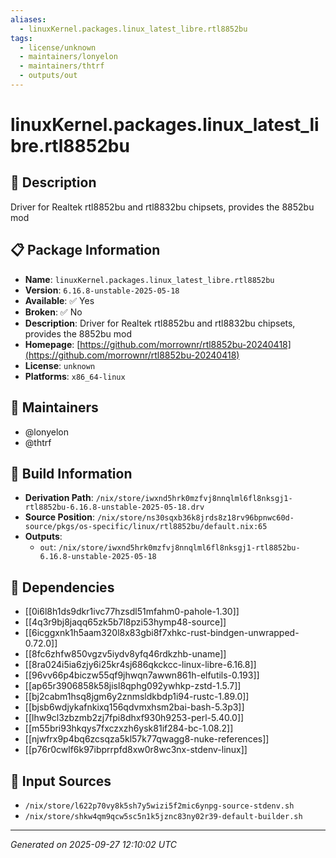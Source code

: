 ```yaml
---
aliases:
  - linuxKernel.packages.linux_latest_libre.rtl8852bu
tags:
  - license/unknown
  - maintainers/lonyelon
  - maintainers/thtrf
  - outputs/out
---
```


# linuxKernel.packages.linux_latest_libre.rtl8852bu

## 📝 Description

Driver for Realtek rtl8852bu and rtl8832bu chipsets, provides the 8852bu mod

## 📋 Package Information

- **Name**: `linuxKernel.packages.linux_latest_libre.rtl8852bu`
- **Version**: `6.16.8-unstable-2025-05-18`
- **Available**: ✅ Yes
- **Broken**: ✅ No
- **Description**: Driver for Realtek rtl8852bu and rtl8832bu chipsets, provides the 8852bu mod
- **Homepage**: [https://github.com/morrownr/rtl8852bu-20240418](https://github.com/morrownr/rtl8852bu-20240418)
- **License**: `unknown`
- **Platforms**: `x86_64-linux`
## 👥 Maintainers

- @lonyelon
- @thtrf


## 🔧 Build Information

- **Derivation Path**: `/nix/store/iwxnd5hrk0mzfvj8nnqlml6fl8nksgj1-rtl8852bu-6.16.8-unstable-2025-05-18.drv`
- **Source Position**: `/nix/store/ns30sqxb36k8jrds8z18rv96bpnwc60d-source/pkgs/os-specific/linux/rtl8852bu/default.nix:65`
- **Outputs**:
  - `out`:  `/nix/store/iwxnd5hrk0mzfvj8nnqlml6fl8nksgj1-rtl8852bu-6.16.8-unstable-2025-05-18`

## 🔗 Dependencies

- [[0i6l8h1ds9dkr1ivc77hzsdl51mfahm0-pahole-1.30]]
- [[4q3r9bj8jaqq65zk5b7l8pzi53hymp48-source]]
- [[6icggxnk1h5aam320l8x83gbi8f7xhkc-rust-bindgen-unwrapped-0.72.0]]
- [[8fc6zhfw850vgzv5iydv8yfq46rdkzhb-uname]]
- [[8ra024i5ia6zjy6i25kr4sj686qkckcc-linux-libre-6.16.8]]
- [[96vv66p4biczw55qf9jhwqn7awwn861h-elfutils-0.193]]
- [[ap65r3906858k58jisl8qphg092ywhkp-zstd-1.5.7]]
- [[bj2cabm1hsq8jgm6y2znmsldkbdp1i94-rustc-1.89.0]]
- [[bjsb6wdjykafnkixq156qdvmxhsm2bai-bash-5.3p3]]
- [[lhw9cl3zbzmb2zj7fpi8dhxf930h9253-perl-5.40.0]]
- [[m55bri93hkqys7fxczxzh6ysk81if284-bc-1.08.2]]
- [[njwfrx9p4bq6zcsqza5kl57k77qwagg8-nuke-references]]
- [[p76r0cwlf6k97ibprrpfd8xw0r8wc3nx-stdenv-linux]]

## 📁 Input Sources

- `/nix/store/l622p70vy8k5sh7y5wizi5f2mic6ynpg-source-stdenv.sh`
- `/nix/store/shkw4qm9qcw5sc5n1k5jznc83ny02r39-default-builder.sh`

---
*Generated on 2025-09-27 12:10:02 UTC*

